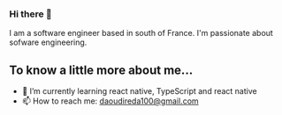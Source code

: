 ### Hi there 👋
I am a software engineer based in south of France. I'm passionate about sofware engineering.

## To know a little more about me...
- 🌱 I’m currently learning react native, TypeScript and react native
- 📫 How to reach me: daoudireda100@gmail.com

